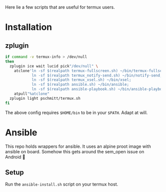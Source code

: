 Here lie a few scripts that are useful for termux users.

# Installation

## zplugin

```bash
if command -v termux-info > /dev/null
then
  zplugin ice wait lucid pick"/dev/null" \
    atclone'ln -sf $(realpath termux-fullscreen.sh) ~/bin/termux-fullscreen;
            ln -sf $(realpath termux_notify-send.sh) ~/bin/notify-send;
            ln -sf $(realpath termux_xsel.sh) ~/bin/xsel;
            ln -sf $(realpath ansible.sh) ~/bin/ansible;
            ln -sf $(realpath ansible-playbook.sh) ~/bin/ansible-playbook;' \
    atpull"%atclone"
  zplugin light pschmitt/termux.sh
fi
```

The above config requires `$HOME/bin` to be in your `$PATH`. Adapt at will.

# Ansible

This repo holds wrappers for ansible. It uses an alpine proot image with
ansible on board. Somehow this gets around the sem_open issue on Android 🤷

## Setup

Run the `ansible-install.sh` script on your termux host.
